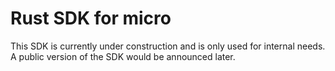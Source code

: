 # Rust SDK for micro

This SDK is currently under construction and is only used for internal needs. A public version of the SDK would be
announced later.

